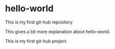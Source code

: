 # hello-world
This is my first git-hub repository

This gives a bit more explanation about hello-world.

This is my first git-hub project.
